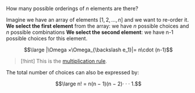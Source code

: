 How many possible orderings of $n$ elements are there?

Imagine we have an array of elements $[1, 2, \dots, n]$ and we want to re-order it.
**We select the first element** from the array: we have $n$ possible choices and $n$ possible combinations
**We select the second element**: we have n-1 possible choices for this element.

$$\large |\Omega ×\Omega_{\backslash e_1}|= n\cdot (n-1)$$

> [!hint]
> This is the [multiplication rule](Multiplication%20rule.md).


The total number of choices can also be expressed by:

$$\large n! = n(n − 1)(n − 2)· · · 1.$$